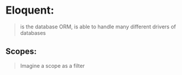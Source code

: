 # Eloquent: 
> is the database ORM, is able to handle many different drivers of databases  

## Scopes:

> Imagine a scope as a filter 